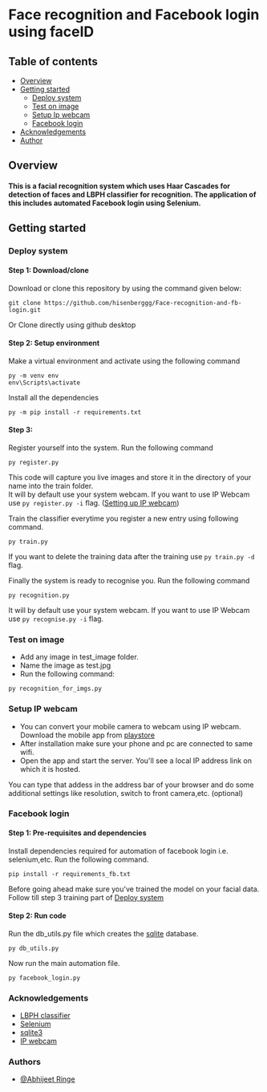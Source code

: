 # Face recognition and Facebook login using faceID

## Table of contents
* [Overview](#overview)
* [Getting started](#gettingstarted)
  * [Deploy system](#deploy)
  * [Test on image](#testimage)
  * [Setup Ip webcam](#ipwebcam)
  * [Facebook login](#fblogin)
* [Acknowledgements](#ack)
* [Author](#author)

## Overview


#### This is a facial recognition system which uses Haar Cascades for detection of faces and LBPH classifier for recognition. The application of this includes automated Facebook login using Selenium.



## Getting started    <div id="gettingstarted"></div>

### Deploy system <div id="deploy"></div>

#### Step 1: Download/clone

Download or clone this repository by using the command given below:

```
git clone https://github.com/hisenberggg/Face-recognition-and-fb-login.git
```
Or
Clone directly using github desktop


#### Step 2: Setup environment

Make a virtual environment and activate using the following command

```
py -m venv env
env\Scripts\activate
```

Install all the dependencies
```
py -m pip install -r requirements.txt
```

#### Step 3: 
Register yourself into the system. Run the following command
```
py register.py
```
This code will capture you live images and store it in the directory of your name into the train folder.<br>
It will by default use your system webcam. If you want to use IP Webcam use `py register.py -i` flag. (<a href="#ipwebcam">Setting up IP webcam</a>)


Train the classifier everytime you register a new entry using following command.
```
py train.py
```
If you want to delete the training data after the training use `py train.py -d` flag.

Finally the system is ready to recognise you. Run the following command
```
py recognition.py
```
It will by default use your system webcam. If you want to use IP Webcam use `py recognise.py -i` flag.

### Test on image <div id="testimage"></div>
- Add any image in test_image folder. 
- Name the image as test.jpg
- Run the following command:
```
py recognition_for_imgs.py
```

### Setup IP webcam <div id="ipwebcam"></div>
- You can convert your mobile camera to webcam using IP webcam. Download the mobile app from <a href="https://play.google.com/store/apps/details?id=com.pas.webcam">playstore</a> <br>
- After installation make sure your phone and pc are connected to same wifi. <br>
- Open the app and start the server. You'll see a local IP address link on which it is hosted. 

You can type that addess in the address bar of your browser and do some additional settings like resolution, switch to front camera,etc. (optional)


### Facebook login <div id="fblogin"></div>
#### Step 1: Pre-requisites and dependencies
Install dependencies required for automation of facebook login i.e. selenium,etc. Run the following command.
```
pip install -r requirements_fb.txt
```

Before going ahead make sure you've trained the model on your facial data. Follow till step 3 training part of <a href="#deploy">Deploy system</a>

#### Step 2: Run code
Run the db_utils.py file which creates the <a href="https://docs.python.org/3/library/sqlite3.html">sqlite</a> database.
```
py db_utils.py
```
Now run the main automation file.
```
py facebook_login.py
```

### Acknowledgements <div id="ack"></div>
- <a href="https://github.com/kelvins/lbph">LBPH classifier</a>
- <a href="https://selenium-python.readthedocs.io/">Selenium</a>
- <a href="https://docs.python.org/3/library/sqlite3.html">sqlite3</a>
- <a href="https://www.hackster.io/peter-lunk/how-to-use-the-android-ip-webcam-app-with-python-opencv-45f28f">IP webcam</a>


### Authors <div id="author"></div>

- [@Abhijeet Ringe](https://www.linkedin.com/in/abhijeet-ringe-3ab01a195/)
